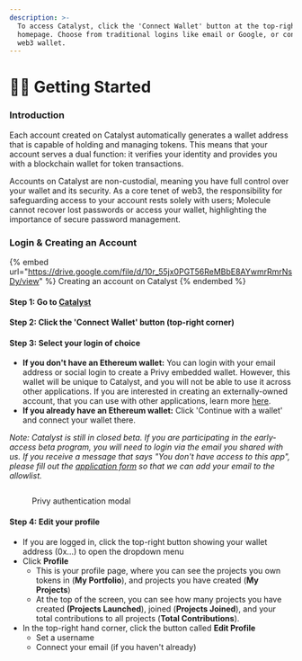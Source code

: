 ```yaml
---
description: >-
  To access Catalyst, click the 'Connect Wallet' button at the top-right of the
  homepage. Choose from traditional logins like email or Google, or connect a
  web3 wallet.
---
```


# 💁‍♀️ Getting Started

### **Introduction**

Each account created on Catalyst automatically generates a wallet address that is capable of holding and managing tokens. This means that your account serves a dual function: it verifies your identity and provides you with a blockchain wallet for token transactions.&#x20;

Accounts on Catalyst are non-custodial, meaning you have full control over your wallet and its security. As a core tenet of web3, the responsibility for safeguarding access to your account rests solely with users; Molecule cannot recover lost passwords or access your wallet, highlighting the importance of secure password management.

### **Login & Creating an Account**

{% embed url="https://drive.google.com/file/d/10r_55jx0PGT56ReMBbE8AYwmrRmrNsDy/view" %}
Creating an account on Catalyst
{% endembed %}

#### **Step 1: Go to** [**Catalyst**](https://app.catalyst.molecule.xyz/)

#### Step 2: Click the 'Connect Wallet' button (top-right corner)

#### Step 3: Select your login of choice

* **If you don't have an Ethereum wallet:** You can login with your email address or social login to create a Privy embedded wallet. However, this wallet will be unique to Catalyst, and you will not be able to use it across other applications. If you are interested in creating an externally-owned account, that you can use with other applications, learn more [here](https://docs.molecule.to/documentation/ip-tokenization-guide/wallets).
* **If you already have an Ethereum wallet:** Click 'Continue with a wallet' and connect your wallet there.

_Note: Catalyst is still in closed beta. If you are participating in the early-access beta program, you will need to login via the email you shared with us. If you receive a message that says "You don't have access to this app", please fill out the_ [_application form_](https://moleculeprotocol.typeform.com/to/ccjED8E2#source=Gitbook) _so that we can add your email to the allowlist._

<figure><img src="../.gitbook/assets/Screenshot 2024-04-11 at 2.00.13 PM.png" alt=""><figcaption><p>Privy authentication modal</p></figcaption></figure>

#### Step 4: Edit your profile

* If you are logged in, click the top-right button showing your wallet address (0x...) to open the dropdown menu
* Click **Profile**
  * This is your profile page, where you can see the projects you own tokens in (**My Portfolio**), and projects you have created (**My Projects**)
  * At the top of the screen, you can see how many projects you have created **(Projects Launched**), joined (**Projects Joined**), and your total contributions to all projects (**Total Contributions**).
* In the top-right hand corner, click the button called **Edit Profile**
  * Set a username
  * Connect your email (if you haven't already)

